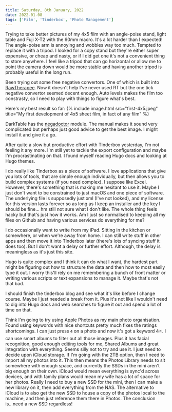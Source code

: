 ```yaml
---
title: Saturday, 8th January, 2022
date: 2022-01-08
tags: ['Film', 'Tinderbox', 'Photo Management']
---
```


Trying to take better pictures of my 4x5 film with an angle-poise stand, light table and Fuji X-T2 with the 60mm macro. It's a lot harder than I expected! The angle-poise arm is annoying and wobbles way too much. Tempted to replace it with a tripod. I looked for a copy stand but they're either super expensive, or cheap and nasty, or if I did get one it's not a convenient thing to store anywhere. I feel like a tripod that can go horizontal or allow me to point the camera down would be more stable and having another tripod is probably useful in the long run.

Been trying out some free negative convertors. One of which is built into [RawTherapee](http://rawpedia.rawtherapee.com/Film_Negative). Now it doesn't help I've never used RT but the one tick negative convertor seemed decent enough. Auto levels makes the film too constrasty, so I need to play with things to figure what's best.

Here's my best result so far:
{% include image.html src="first-4x5.jpeg" title="My first development of 4x5 sheet film, in fact of any film" %}

DarkTable has the [negadoctor](https://docs.darktable.org/usermanual/3.8/en/module-reference/processing-modules/negadoctor/) module. The manual makes it sound very complicated but perhaps just good advice to get the best image. I might install it and give it a go.

After quite a slow but productive effort with Tinderbox yesterday, I'm not feeling it any more. I'm still yet to tackle the export configuration and maybe I'm procrastinating on that. I found myself reading Hugo docs and looking at Hugo themes.

I do really like Tinderbox as a piece of software. I love applications that give you lots of tools, that are simple enough individually, but then allows you to build complex systems (if you need complex). I suppose like Excel. However, there's something that is making me hesitant to use it. Maybe I just don't want to be constrained to just macOS and one piece of software. The underlying file is supposedly just xml (I've not looked), and my license for this version lasts forever so as long as I keep an installer and the key I should be fine... hm still not sure what I don't like. The whole thing feels hacky but that's just how it works. Am I just so normalised to keeping all my files on Github and having various services do everything for me?

I do occasionally want to write from my iPad. Sitting in the kitchen or somewhere, or when we're away from home. I can still write stuff in other apps and then move it into Tinderbox later (there's lots of syncing stuff it does too). But I don't want a delay or further effort. Although, the delay is meaningless as it's just this site.

Hugo is quite complex and I think it can do what I want, the hardest part might be figuring out how to structure the data and then how to most easily type it out. I worry this'll rely on me remembering a bunch of front matter or writing various scripts or text expansions to manage it. Maybe that's not that bad.

I should finish the tinderbox blog and see what it's like before I change course. Maybe I just needed a break from it. Plus it's not like I wouldn't need to dig into Hugo docs and web searches to figure it out and spend a lot of time on that.

Think I'm going to try using Apple Photos as my main photo organisation. Found using keywords with nice shortcuts pretty much fixes the ratings shortcomings. I can just press `4` on a photo and now it's got a keyword 4⭐️. I can use smart albums to filter out all those images. Plus it has facial recognition, good enough editing tools for me, Shared Albums and great integration with everything. Seems silly not to try and use it. I just need to decide upon iCloud storage. If I'm going with the 2TB option, then I need to import all my photos into it. This then means the Photos Library needs to sit somewhere with enough space, and currently the SSDs in the mini aren't big enough on their own. iCloud would mean everything is sync'd across devices, and with family plans would mean my wife has a lot of space for her photos. Really I need to buy a new SSD for the mini, then I can make a new library on it, then add everything from the NAS. The alternative to iCloud is to also get the new SSD to house a copy of the photos local to the machine, and then just reference them there in Photos. The conclusion is...need a new SSD regardless!
